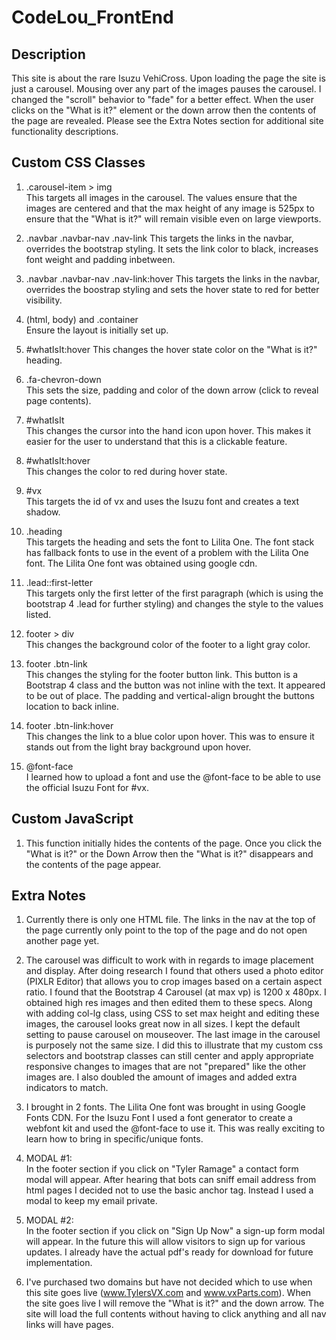 # CodeLou_FrontEnd

## Description
This site is about the rare Isuzu VehiCross.  Upon loading the page the site is just a carousel.  Mousing over any part of the images pauses the carousel.  I changed the "scroll" behavior to "fade" for a better effect.  When the user clicks on the "What is it?" element or the down arrow then the contents of the page are revealed.  Please see the Extra Notes section for additional site functionality descriptions.

## Custom CSS Classes
1. .carousel-item > img <br>
This targets all images in the carousel.  The values ensure that the images are centered and that the max height of any image is 525px to ensure that the "What is it?" will remain visible even on large viewports.

2. .navbar .navbar-nav .nav-link
This targets the links in the navbar, overrides the bootstrap styling.  It sets the link color to black, increases font weight and padding inbetween.

3. .navbar .navbar-nav .nav-link:hover
This targets the links in the navbar, overrides the boostrap styling and sets the hover state to red for better visibility.

4. (html, body) and .container<br>
Ensure the layout is initially set up.

5. #whatIsIt:hover
This changes the hover state color on the "What is it?" heading.

6. .fa-chevron-down<br>
This sets the size, padding and color of the down arrow (click to reveal page contents).

7. #whatIsIt<br>
This changes the cursor into the hand icon upon hover.  This makes it easier for the user to understand that this is a clickable feature.

8. #whatIsIt:hover<br>
This changes the color to red during hover state.

9. #vx<br>
This targets the id of vx and uses the Isuzu font and creates a text shadow.

10. .heading<br>
This targets the heading and sets the font to Lilita One.  The font stack has fallback fonts to use in the event of a problem with the Lilita One font.
The Lilita One font was obtained using google cdn.

11. .lead::first-letter<br>
This targets only the first letter of the first paragraph (which is using the bootstrap 4 .lead for further styling) and changes the style to the values listed.

12. footer > div<br>
This changes the background color of the footer to a light gray color.

13. footer .btn-link<br>
This changes the styling for the footer button link.  This button is a Bootstrap 4 class and the button was not inline with the text.  It appeared to be out of place.  The padding and vertical-align brought the buttons location to back inline.

14. footer .btn-link:hover<br>
This changes the link to a blue color upon hover.  This was to ensure it stands out from the light bray background upon hover.

15. @font-face<br>
I learned how to upload a font and use the @font-face to be able to use the official Isuzu Font for #vx.


## Custom JavaScript

1. This function initially hides the contents of the page.  Once you click the "What is it?" or the Down Arrow then the "What is it?" disappears and the contents of the page appear.


## Extra Notes

1.  Currently there is only one HTML file.  The links in the nav at the top of the page currently only point to the top of the page and do not open another page yet.

2.  The carousel was difficult to work with in regards to image placement and display.  After doing research I found that others used a photo editor (PIXLR Editor) that allows you to crop images based on a certain aspect ratio.  I found that the Bootstrap 4 Carousel (at max vp) is 1200 x 480px.  I obtained high res images and then edited them to these specs.  Along with adding col-lg class, using CSS to set max height and editing these images, the carousel looks great now in all sizes.  I kept the default setting to pause carousel on mouseover.  The last image in the carousel is purposely not the same size.  I did this to illustrate that my custom css selectors and bootstrap classes can still center and apply appropriate responsive changes to images that are not "prepared" like the other images are.  I also doubled the amount of images and added extra indicators to match.

3.  I brought in 2 fonts.  The Lilita One font was brought in using Google Fonts CDN.  For the Isuzu Font I used a font generator to create a webfont kit and used the @font-face to use it.  This was really exciting to learn how to bring in specific/unique fonts.

4.  MODAL #1:<br>  In the footer section if you click on "Tyler Ramage" a contact form modal will appear.  After hearing that bots can sniff email address from html pages I decided not to use the basic anchor tag.  Instead I used a modal to keep my email private.
  
5.  MODAL #2:<br>  In the footer section if you click on "Sign Up Now" a sign-up form modal will appear.  In the future this will allow visitors to sign up for various updates.  I already have the actual pdf's ready for download for future implementation.

6.  I've purchased two domains but have not decided which to use when this site goes live (www.TylersVX.com and www.vxParts.com).  When the site goes live I will remove the "What is it?" and the down arrow.  The site will load the full contents without having to click anything and all nav links will have pages.
